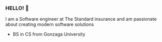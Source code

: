 ### HELLO! 👋

I am a Software engineer at The Standard insurance and am passionate about creating modern software solutions
- BS in CS from Gonzaga University
<!--
**ALee888/ALee888** is a ✨ _special_ ✨ repository because its `README.md` (this file) appears on your GitHub profile.

